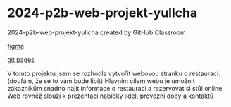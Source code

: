 # 2024-p2b-web-projekt-yullcha
2024-p2b-web-projekt-yullcha created by GitHub Classroom

[figma](https://www.figma.com/design/bkGhYVhVkJflKMIgeJs9fp/OzerchukYuliana?node-id=0-1&t=EnUlU8jCRthbedla-1)

[git pages](https://pslib-cz.github.io/2024-p2b-web-projekt-yullcha/)


V tomto projektu jsem se rozhodla vytvořit webovou stranku o restauraci.(doufám, že se to vám bude libít)
Hlavním cílem webu je umožnit zákazníkům snadno najít informace o restauraci a rezervovat si stůl online. Web rovněž slouží k prezentaci nabídky jídel, provozní doby a kontaktů
